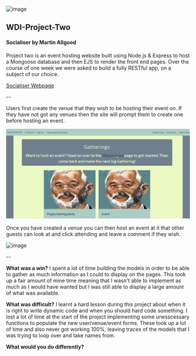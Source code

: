 ![image](https://ga-dash.s3.amazonaws.com/production/assets/logo-9f88ae6c9c3871690e33280fcf557f33.png)

## WDI-Project-Two

#### Socialiser by Martin Allgood

Project two is an event hosting website built using Node.js & Express to host a Mongoose database and then EJS to render the front end pages. Over the course of one week we were asked to build a fully RESTful app, on a subject of our choice.

[Socialiser Webpage](http://socialiser.herokuapps.com)

--

Users first create the venue that they wish to be hosting their event on. If they have not got any venues then the site will prompt them to create one before hosting an event.

![image](./readme-images/create-venue.gif)

Once you have created a venue you can then host an event at it that other guests can look at and click attending and leave a comment if they wish.

![image](./readme-images/event-attending.gif)

--

**What was a win?**
I spent a lot of time building the models in order to be able to gather as much information as I could to display on the pages. This took up a fair amount of mine time meaning that I wasn't able to implement as much as I would have wanted but I was still able to display a large amount of what was available.

**What was difficult?**
I learnt a hard lesson during this project about when it is right to write dynamic code and when you should hard code something. I lost a lot of time at the start of the project implementing some unesscessary functions to populate the new user/venue/event forms. These took up a lot of time and also never got working 100%, leaving traces of the models that I was trying to loop over and take names from.

**What would you do differently?**
